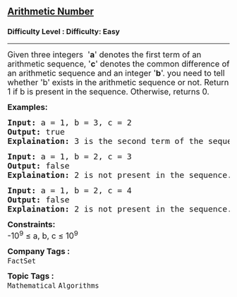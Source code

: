 <h2><a href="https://www.geeksforgeeks.org/problems/arithmetic-number2815/1?page=12&sortBy=submissions">Arithmetic Number</a></h2><h3>Difficulty Level : Difficulty: Easy</h3><hr><div class="problems_problem_content__Xm_eO"><p><span style="font-size: 18px;">Given three integers &nbsp;'<strong>a</strong>' denotes the first term of an arithmetic sequence, '<strong>c</strong>' denotes the common difference of an arithmetic sequence and an integer '<strong>b</strong>'. you need to tell whether 'b' exists in the arithmetic sequence or not. Return 1 if b is present in the sequence. Otherwise, returns 0.</span></p>
<p><strong><span style="font-size: 18px;">Examples:</span></strong></p>
<pre><span style="font-size: 18px;"><strong>Input:</strong> a = 1, b = 3, c = 2
<strong>Output:</strong> true
<strong>Explaination:</strong> 3 is the second term of the sequence starting with 1 and having a common difference 2.</span></pre>
<pre><span style="font-size: 18px;"><strong>Input:</strong> a = 1, b = 2, c = 3
<strong>Output:</strong> false
<strong>Explaination:</strong> 2 is not present in the sequence.<br></span></pre>
<pre><span style="font-size: 18px;"><strong>Input:</strong> a = 1, b = 2, c = 4
<strong>Output:</strong> false
<strong>Explaination:</strong> 2 is not present in the sequence.</span></pre>
<p><span style="font-size: 18px;"><strong>Constraints:</strong><br>-10<sup>9</sup> ≤ a, b, c ≤ 10<sup>9</sup>&nbsp;&nbsp;</span></p></div><p><span style=font-size:18px><strong>Company Tags : </strong><br><code>FactSet</code>&nbsp;<br><p><span style=font-size:18px><strong>Topic Tags : </strong><br><code>Mathematical</code>&nbsp;<code>Algorithms</code>&nbsp;